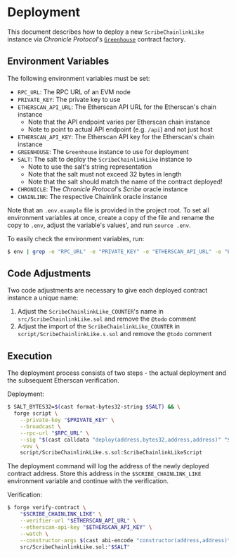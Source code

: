 # Deployment

This document describes how to deploy a new `ScribeChainlinkLike` instance via _Chronicle Protocol_'s [`Greenhouse`](https://github.com/chronicleprotocol/greenhouse) contract factory.

## Environment Variables

The following environment variables must be set:

- `RPC_URL`: The RPC URL of an EVM node
- `PRIVATE_KEY`: The private key to use
- `ETHERSCAN_API_URL`: The Etherscan API URL for the Etherscan's chain instance
    - Note that the API endpoint varies per Etherscan chain instance
    - Note to point to actual API endpoint (e.g. `/api`) and not just host
- `ETHERSCAN_API_KEY`: The Etherscan API key for the Etherscan's chain instance
- `GREENHOUSE`: The `Greenhouse` instance to use for deployment
- `SALT`: The salt to deploy the `ScribeChainlinkLike` instance to
    - Note to use the salt's string representation
    - Note that the salt must not exceed 32 bytes in length
    - Note that the salt should match the name of the contract deployed!
- `CHRONICLE`: The _Chronicle Protocol_'s _Scribe_ oracle instance
- `CHAINLINK`: The respective Chainlink oracle instance

Note that an `.env.example` file is provided in the project root. To set all environment variables at once, create a copy of the file and rename the copy to `.env`, adjust the variable's values', and run `source .env`.

To easily check the environment variables, run:

```bash
$ env | grep -e "RPC_URL" -e "PRIVATE_KEY" -e "ETHERSCAN_API_URL" -e "ETHERSCAN_API_KEY" -e "GREENHOUSE" -e "SALT" -e "CHRONICLE" -e "CHAINLINK"
```

## Code Adjustments

Two code adjustments are necessary to give each deployed contract instance a unique name:

1. Adjust the `ScribeChainlinkLike_COUNTER`'s name in `src/ScribeChainlinkLike.sol` and remove the `@todo` comment
2. Adjust the import of the `ScribeChainlinkLike_COUNTER` in `script/ScribeChainlinkLike.s.sol` and remove the `@todo` comment

## Execution

The deployment process consists of two steps - the actual deployment and the subsequent Etherscan verification.

Deployment:

```bash
$ SALT_BYTES32=$(cast format-bytes32-string $SALT) && \
  forge script \
    --private-key "$PRIVATE_KEY" \
    --broadcast \
    --rpc-url "$RPC_URL" \
    --sig "$(cast calldata "deploy(address,bytes32,address,address)" "$GREENHOUSE" "$SALT_BYTES32" "$CHRONICLE" "$CHAINLINK")" \
    -vvv \
    script/ScribeChainlinkLike.s.sol:ScribeChainlinkLikeScript
```

The deployment command will log the address of the newly deployed contract address. Store this address in the `$SCRIBE_CHAINLINK_LIKE` environment variable and continue with the verification.

Verification:

```bash
$ forge verify-contract \
    "$SCRIBE_CHAINLINK_LIKE" \
    --verifier-url "$ETHERSCAN_API_URL" \
    --etherscan-api-key "$ETHERSCAN_API_KEY" \
    --watch \
    --constructor-args $(cast abi-encode "constructor(address,address)" "$CHRONICLE" "$CHAINLINK") \
    src/ScribeChainlinkLike.sol:"$SALT"
```
